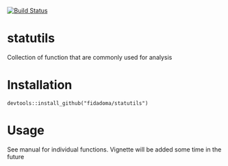 [![Build Status](https://travis-ci.com/fidadoma/statutils.svg?branch=master)](https://travis-ci.com/fidadoma/statutils)

# statutils
Collection of function that are commonly used for analysis

# Installation

```{r}
devtools::install_github("fidadoma/statutils")
```

# Usage

See manual for individual functions. Vignette will be added some time in the future
